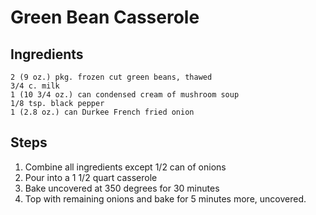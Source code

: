 # Green Bean Casserole

## Ingredients

    2 (9 oz.) pkg. frozen cut green beans, thawed
    3/4 c. milk
    1 (10 3/4 oz.) can condensed cream of mushroom soup
    1/8 tsp. black pepper
    1 (2.8 oz.) can Durkee French fried onion

## Steps

1. Combine all ingredients except 1/2 can of onions
2. Pour into a 1 1/2 quart casserole
3. Bake uncovered at 350 degrees for 30 minutes
4. Top with remaining onions and bake for 5 minutes more, uncovered.
